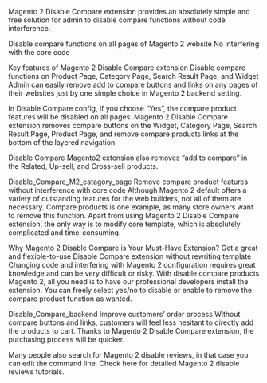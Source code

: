 Magento 2 Disable Compare extension provides an absolutely simple and free solution for admin to disable compare functions without code interference.

Disable compare functions on all pages of Magento 2 website
No interfering with the core code


Key features of Magento 2 Disable Compare extension
Disable compare functions on Product Page, Category Page, Search Result Page, and Widget
Admin can easily remove add to compare buttons and links on any pages of their websites just by one simple choice in Magento 2 backend setting.

In Disable Compare config, if you choose “Yes”, the compare product features will be disabled on all pages. Magento 2 Disable Compare extension removes compare buttons on the Widget, Category Page, Search Result Page, Product Page, and remove compare products links at the bottom of the layered navigation.

Disable Compare Magento2 extension also removes “add to compare” in the Related, Up-sell, and Cross-sell products.

Disable_Compare_M2_catagory_page
Remove compare product features without interference with core code
Although Magento 2 default offers a variety of outstanding features for the web builders, not all of them are necessary. Compare products is one example, as many store owners want to remove this function. Apart from using Magento 2 Disable Compare extension, the only way is to modify core template, which is absolutely complicated and time-consuming.

Why Magento 2 Disable Compare is Your Must-Have Extension?
Get a great and flexible-to-use Disable Compare extension without rewriting template
Changing code and interfering with Magento 2 configuration requires great knowledge and can be very difficult or risky. With disable compare products Magento 2, all you need is to have our professional developers install the extension. You can freely select yes/no to disable or enable to remove the compare product function as wanted.

Disable_Compare_backend
Improve customers’ order process
Without compare buttons and links, customers will feel less hesitant to directly add the products to cart. Thanks to Magento 2 Disable Compare extension, the purchasing process will be quicker.

Many people also search for Magento 2 disable reviews, in that case you can edit the command line. Check here for detailed Magento 2 disable reviews tutorials.